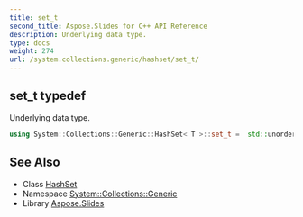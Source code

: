 ```yaml
---
title: set_t
second_title: Aspose.Slides for C++ API Reference
description: Underlying data type.
type: docs
weight: 274
url: /system.collections.generic/hashset/set_t/
---
```

## set_t typedef


Underlying data type.

```cpp
using System::Collections::Generic::HashSet< T >::set_t =  std::unordered_set<T, EqualityComparerHashAdapter<T>, EqualityComparerAdapter<T>, ASPOSE_COLLECTION_ALLOCATOR_TYPE>
```

## See Also

* Class [HashSet](../)
* Namespace [System::Collections::Generic](../../)
* Library [Aspose.Slides](../../../)